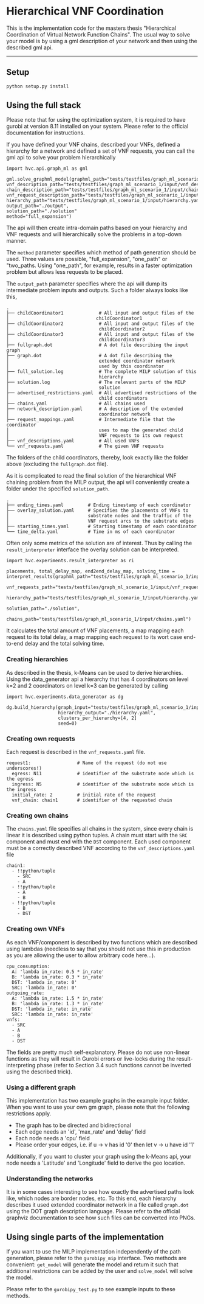 # Hierarchical VNF Coordination

This is the implementation code for the masters thesis "Hierarchical Coordination of Virtual Network Function Chains".
The usual way to solve your model is by using a gml description of your network and then using the described gml api.

---
## Setup
```python
python setup.py install
```

## Using the full stack
Please note that for using the optimization system, it is required to have gurobi at version 8.11 installed on your system.
Please refer to the official documentation for instructions.

If you have defined your VNF chains, described your VNFs, defined a hierarchy for a network 
and defined a set of VNF requests, you can call the gml api to solve your problem hierarchically

```
import hvc.api.graph_ml as gml

gml.solve_graphml_model(graphml_path="tests/testfiles/graph_ml_scenario_1/input/atlanta_extended.gml",
vnf_description_path="tests/testfiles/graph_ml_scenario_1/input/vnf_descriptions.yaml",
chain_description_path="tests/testfiles/graph_ml_scenario_1/input/chains.yaml",
vnf_request_description_path="tests/testfiles/graph_ml_scenario_1/input/vnf_requests.yaml",
hierarchy_path="tests/testfiles/graph_ml_scenario_1/input/hierarchy.yaml",
output_path="./output",
solution_path="./solution"
method="full_expansion")
```
The api will then create intra-domain paths based on your hierarchy and VNF requests and will
hierarchically solve the problems in a top-down manner.

The `method` parameter specifies which method of path generation should be used. Three values are possible, "full_expansion", "one_path" or "two_paths. Using "one_path", for example, results in a faster optimization problem but allows less requests to be placed.

The `output_path` parameter specifies where the api will dump its intermediate problem inputs and outputs.
Such a folder always looks like this,


    .
    ├── childCoordinator1             # All input and output files of the
    │                                childCoordinator1
    ├── childCoordinator2             # All input and output files of the
    │                                 childCoordinator2
    ├── childCoordinator3             # All input and output files of the
    │                                 childCoordinator3
    ├── fullgraph.dot                 # A dot file describing the input graph
    ├── graph.dot                     # A dot file describing the
    │                                 extended coordinator network
    │                                 used by this coordinator
    ├── full_solution.log             # The complete MILP solution of this
    │                                 hierarchy
    ├── solution.log                  # The relevant parts of the MILP
    │                                 solution
    ├── advertised_restrictions.yaml  # All advertised restrictions of the
    │                                 child coordinators
    ├── chains.yaml                   # All chains used
    ├── network_description.yaml      # A description of the extended
    │                                 coordinator network
    ├── request_mappings.yaml         # Intermediate file that the coordinator
    │                                 uses to map the generated child
    │                                 VNF requests to its own request
    ├── vnf_descriptions.yaml         # All used VNFs
    └── vnf_requests.yaml             # The given VNF requests

The folders of the child coordinators, thereby, look exactly like the folder above (excluding the `fullgraph.dot` file).

As it is complicated to read the final solution of the hierarchical VNF chaining problem from the MILP output, the api will conveniently create a folder under the specified `solution_path`.
    
    .
    ├── ending_times.yaml         # Ending timestamp of each coordinator
    ├── overlay_solution.yaml     # Specifies the placements of VNFs to
    │                             substrate nodes and the traffic of the
    │                             VNF request arcs to the substrate edges
    ├── starting_times.yaml       # Starting timestamp of each coordinator
    └── time_delta.yaml           # Time in ms of each coordinator

Often only some metrics of the solution are of interest. Thus by calling the `result_interpreter` interface the overlay solution can be interpreted.

```
import hvc.experiments.result_interpreter as ri

placements, total_delay_map, end2end_delay_map, solving_time = interpret_results(graphml_path="tests/testfiles/graph_ml_scenario_1/input/atlanta_extended.yaml",
                                                                                 vnf_requests_path="tests/testfiles/graph_ml_scenario_1/input/vnf_requests.yaml",
                                                                                 hierarchy_path="tests/testfiles/graph_ml_scenario_1/input/hierarchy.yaml",
                                                                                 solution_path="./solution",
                                                                                 chains_path="tests/testfiles/graph_ml_scenario_1/input/chains.yaml")
```

It calculates the total amount of VNF placements, a map mapping each request to its total delay, a map mapping each request to its wort case end-to-end delay and the total solving time.

### Creating hierarchies
As described in the thesis, k-Means can be used to derive hierarchies. Using the data_generator api a hierarchy that has 4 coordinators on level k=2 and 2 coordinators on level k=3 can be generated by calling

```
import hvc.experiments.data_generator as dg

dg.build_hierarchy(graph_input="tests/testfiles/graph_ml_scenario_1/input/atlanta_extended.yaml",
                   hierarchy_output="./hierarchy.yaml",
                   clusters_per_hierarchy=[4, 2]
                   seed=0)
```
### Creating own requests

Each request is described in the `vnf_requests.yaml` file. 
```
request1:                 # Name of the request (do not use underscores!)
  egress: N11             # identifier of the substrate node which is the egress
  ingress: N5             # identifier of the substrate node which is the ingress
  initial_rate: 2         # initial rate of the request
  vnf_chain: chain1       # identifier of the requested chain
```

### Creating own chains

The `chains.yaml` file specifies all chains in the system, since every chain is linear it is described using python tuples.
A chain must start with the `SRC` component and must end with the `DST` component. Each used component must be a correctly described VNF according to the `vnf_descriptions.yaml` file
```
chain1:
  - !!python/tuple
    - SRC
    - A
  - !!python/tuple
    - A
    - B
  - !!python/tuple
    - B
    - DST
```
### Creating own VNFs
As each VNF/component is described by two functions which are described using lambdas (needless to say that you should not use this in production as you are allowing the user to allow arbitrary code here...).

```
cpu_consumption:
  A: 'lambda in_rate: 0.5 * in_rate'
  B: 'lambda in_rate: 0.3 * in_rate'
  DST: 'lambda in_rate: 0'
  SRC: 'lambda in_rate: 0'
outgoing_rate:
  A: 'lambda in_rate: 1.5 * in_rate'
  B: 'lambda in_rate: 1.3 * in_rate'
  DST: 'lambda in_rate: in_rate'
  SRC: 'lambda in_rate: in_rate'
vnfs:
  - SRC
  - A
  - B
  - DST
 ```
 The fields are pretty much self-explanatory. Please do not use non-linear functions as they will result in Gurobi errors or live-locks during the result-interpreting phase (refer to Section 3.4 such functions cannot be inverted using the described trick).

### Using a different graph
This implementation has two example graphs in the example input folder. When you want to use your own gm graph, please note that the following restrictions apply.

  * The graph has to be directed and bidirectional
  * Each edge needs an 'id', 'max_rate' and 'delay' field
  * Each node needs a 'cpu' field
  * Please order your edges, i.e. if u -> v has id '0' then let v -> u have id '1'

Additionally, if you want to cluster your graph using the k-Means api, your node needs a 'Latitude' and 'Longitude' field to derive the geo location.

### Understanding the networks
It is in some cases interesting to see how exactly the advertised paths look like, which nodes are border nodes, etc. To this end, each hierarchy describes it used extended coordinator network in a file called `graph.dot` using the DOT graph description language. Please refer to the official graphviz documentation to see how such files can be converted into PNGs.

## Using single parts of the implementation
If you want to use the MILP implementation independently of the path generation, please refer to the `gurobipy_mip` interface.
Two methods are convenient: `get_model` will generate the model and return it such that additional restrictions can be added by the user and `solve_model` will solve the model.

Please refer to the `gurobipy_test.py` to see example inputs to these methods.
